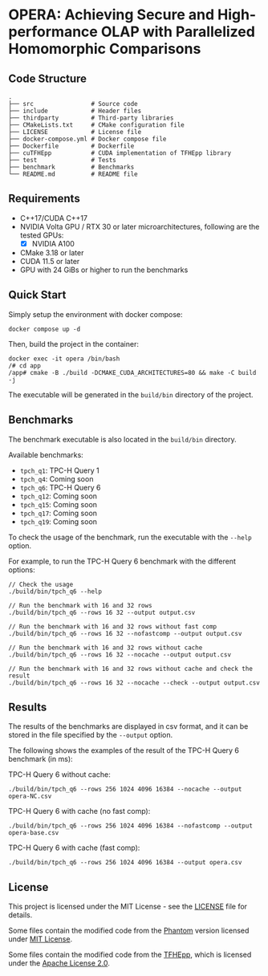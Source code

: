 # OPERA: Achieving Secure and High-performance OLAP with Parallelized Homomorphic Comparisons

## Code Structure
```
.
├── src                # Source code
├── include            # Header files
├── thirdparty         # Third-party libraries
├── CMakeLists.txt     # CMake configuration file
├── LICENSE            # License file
├── docker-compose.yml # Docker compose file
├── Dockerfile         # Dockerfile
├── cuTFHEpp           # CUDA implementation of TFHEpp library
├── test               # Tests
├── benchmark          # Benchmarks
└── README.md          # README file
```

## Requirements

- C++17/CUDA C++17
- NVIDIA Volta GPU / RTX 30 or later microarchitectures, following are the tested GPUs:
  - [x] NVIDIA A100
- CMake 3.18 or later
- CUDA 11.5 or later
- GPU with 24 GiBs or higher to run the benchmarks

## Quick Start

Simply setup the environment with docker compose:
```
docker compose up -d
```

Then, build the project in the container:
```
docker exec -it opera /bin/bash
/# cd app
/app# cmake -B ./build -DCMAKE_CUDA_ARCHITECTURES=80 && make -C build -j
```

The executable will be generated in the `build/bin` directory of the project.

## Benchmarks

The benchmark executable is also located in the `build/bin` directory.

Available benchmarks:
- `tpch_q1`: TPC-H Query 1
- `tpch_q4`: Coming soon
- `tpch_q6`: TPC-H Query 6
- `tpch_q12`: Coming soon
- `tpch_q15`: Coming soon
- `tpch_q17`: Coming soon
- `tpch_q19`: Coming soon

To check the usage of the benchmark, run the executable with the `--help` option.

For example, to run the TPC-H Query 6 benchmark with the different options:
```
// Check the usage
./build/bin/tpch_q6 --help

// Run the benchmark with 16 and 32 rows
./build/bin/tpch_q6 --rows 16 32 --output output.csv

// Run the benchmark with 16 and 32 rows without fast comp
./build/bin/tpch_q6 --rows 16 32 --nofastcomp --output output.csv

// Run the benchmark with 16 and 32 rows without cache
./build/bin/tpch_q6 --rows 16 32 --nocache --output output.csv

// Run the benchmark with 16 and 32 rows without cache and check the result
./build/bin/tpch_q6 --rows 16 32 --nocache --check --output output.csv
```

## Results

The results of the benchmarks are displayed in csv format, and it can be stored in the file
specified by the `--output` option.

The following shows the examples of the result of the TPC-H Query 6 benchmark (in ms):

TPC-H Query 6 without cache:
```
./build/bin/tpch_q6 --rows 256 1024 4096 16384 --nocache --output opera-NC.csv
```

TPC-H Query 6 with cache (no fast comp):
```
./build/bin/tpch_q6 --rows 256 1024 4096 16384 --nofastcomp --output opera-base.csv
```
TPC-H Query 6 with cache (fast comp):
```
./build/bin/tpch_q6 --rows 256 1024 4096 16384 --output opera.csv
```

## License

This project is licensed under the MIT License - see the [LICENSE](LICENSE) file for details.

Some files contain the modified code from the [Phantom](https://github.com/encryptorion-lab/phantom-fhe/tree/831931db9fb2541a2d6062205dbefcbc63bf7d8c) version licensed under [MIT License](https://github.com/encryptorion-lab/phantom-fhe/blob/831931db9fb2541a2d6062205dbefcbc63bf7d8c/MIT_LICENSE).

Some files contain the modified code from the [TFHEpp](https://github.com/virtualsecureplatform/TFHEpp),
which is licensed under the [Apache License 2.0](https://github.com/virtualsecureplatform/TFHEpp/blob/master/LICENSE).
